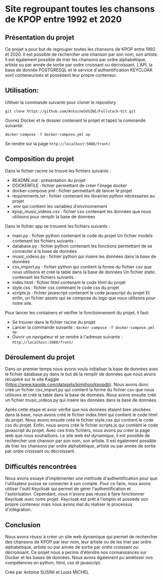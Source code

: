 # Site regroupant toutes les chansons de KPOP entre 1992 et 2020

## Présentation du projet

Ce projet a pour but de regrouper toutes les chansons de KPOP entre 1992 et 2020. Il est possible de rechercher une chanson par son nom, son artiste. Il est également possible de trier les chansons par ordre alphabétique, artiste ou par année de sortie par ordre croissant ou décroissant. 
L'API, la base de donnée POSTGRESQL et le service d'authentification KEYCLOAK sont conteneurisés et possèdent leur propre conteneur.

## Utilisation:

Utiliser la commande suivante pour cloner le repository
```
git clone https://github.com/AntoineSUSINI/Fullstack-Git.git
```
Ouvrez Docker et le dossier contenant le projet et tapez la commande suivante:
```
docker-compose -f docker-compose.yml up
```

Se rendre sur la page `http://localhost:5080/front/` 

## Composition du projet 
Dans le fichier racine se trouve les fichiers suivants :
- README.md : présentation du projet
- DOCKERFILE : fichier permettant de créer l'image docker
- docker-compose.yml : fichier permettant de lancer le projet
- requirements.txt : fichier contenant les librairies python nécessaires au projet
- .env qui contient les variables d'environnement 
- kpop_music_videos.csv : fichier csv contenant les données que nous utilisons pour remplir la base de données

Dans le fichier app se trouvent les fichiers suivants :
- main.py : fichier python contenant le code du projet 
Un fichier models contenant les fichiers suivants :
- database.py : fichier python contenant les fonctions permettant de se connecter à la base de données
- music_videos.py : fichier python qui insère les données dans la base de données
-  csv_import.py : fichier python qui contient la forme du fichier csv que nous utilisons et créé la table dans la base de données
Un fichier static contenant les fichiers suivants :
- index.html : fichier html contenant le code html du projet
- style.css : fichier css contenant le code css du projet
- scripts.js : fichier javascript contenant le code javascript du projet
Et enfin, un fichier assets qui se compose du logo que nous utilisons pour notre site. 

Pour lancer les containers et vérifier le fonctionnement du projet, il faut:
- Se trouver dans le fichier racine du projet
- Lancer la commande suivante : `docker-compose -f docker-compose.yml up `
- Ouvrir un navigateur et se rendre à l'adresse suivante : `http://localhost:5080/front/`


## Déroulement du projet
Dans un premier temps nous avons voulu initialiser la base de données avec le fichier database.py dans le but de la remplir de données que nous avons récupéré sur le site Kaggle (https://www.kaggle.com/datasets/kimjihoo/kpopdb). Nous avons donc créé un fichier csv_import.py qui contient la forme du fichier csv que nous utilisons et créé la table dans la base de données. Nous avons ensuite créé un fichier music_videos.py qui insère les données dans la base de données. 

Après cette étape et avoir vérifié que nos données étaient bien stockées dans la base, nous avons créé le fichier index.html qui contient le code html du projet. Nous avons ensuite créé le fichier style.css qui contient le code css du projet. Enfin, nous avons créé le fichier scripts.js qui contient le code javascript du projet. Avec ces trois fichiers, nous avons pu créer la page web que nous souhaitions. 
Le site web est dynamique, il est possible de rechercher une chanson par son nom, son artiste. Il est également possible de trier les chansons par ordre alphabétique, artiste ou par année de sortie par ordre croissant ou décroissant.

## Difficultés rencontrées
Nous avons essayé d'implémenter une méthode d'authentification pour que l'utilisateur puisse se connecter à son compte. Pour ce faire, nous avons utiliser l'outil Keycloak qui permet de gérer l'authentification et l'autorisation. Cependant, nous n'avons pas réussi à faire fonctionner Keycloak avec notre projet.
Keycloak est prêt à l'emploi et possède son propre conteneur mais nous avons mal du réaliser le processus d'intégration. 

## Conclusion
Nous avons réussi à créer un site web dynamique qui permet de rechercher des chansons de KPOP par leur nom, leur artiste ou de les trier par ordre alphabétique, artiste ou par année de sortie par ordre croissant ou décroissant.
Ce projet nous a permis d'étendre nos connaissances sur Docker et les bases de données. Nous avons également pu améliorer nos compétences en python, html, css et javascript.

Créé par Antoine SUSINI et Louis MICHEL
